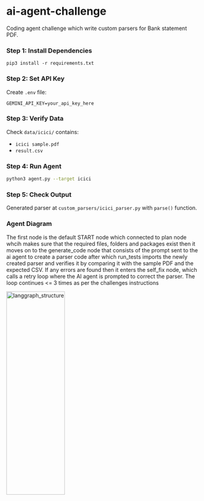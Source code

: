 # ai-agent-challenge
Coding agent challenge which write custom parsers for Bank statement PDF.

### Step 1: Install Dependencies
```
pip3 install -r requirements.txt
```

### Step 2: Set API Key
Create `.env` file:
```
GEMINI_API_KEY=your_api_key_here
```

### Step 3: Verify Data
Check `data/icici/` contains:
- `icici sample.pdf` 
- `result.csv`

### Step 4: Run Agent
```bash
python3 agent.py --target icici
```

### Step 5: Check Output
Generated parser at `custom_parsers/icici_parser.py` with `parse()` function.

### Agent Diagram 
The first node is the default START node which connected to plan node whcih makes sure that the required files, folders and packages exist then it 
moves on to the generate_code node that consists of the prompt sent to the ai agent to create a parser code after which run_tests imports the newly created parser and verifies it by comparing it with the sample PDF and the expected CSV. If any errors are found then it enters the self_fix node, which calls a retry loop where the AI agent is prompted to correct the parser. 
The loop continues <= 3 times as per the challenges instructions

<img width="153" height="531" alt="langgraph_structure" src="https://github.com/user-attachments/assets/13cd2fb3-d759-43c3-b2dc-0f83c32b449a" />


